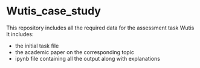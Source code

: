 # Wutis_case_study

This repository includes all the required data for the assessment task Wutis
It includes:
- the initial task file
- the academic paper on the corresponding topic
- ipynb file containing all the output along with explanations 
